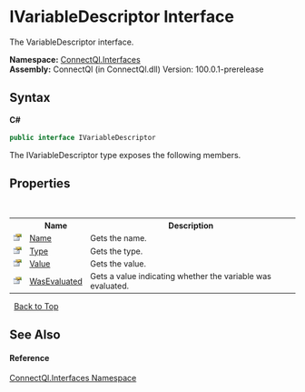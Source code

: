 # IVariableDescriptor Interface
 

The VariableDescriptor interface.

**Namespace:**&nbsp;<a href="N_ConnectQl_Interfaces">ConnectQl.Interfaces</a><br />**Assembly:**&nbsp;ConnectQl (in ConnectQl.dll) Version: 100.0.1-prerelease

## Syntax

**C#**<br />
``` C#
public interface IVariableDescriptor
```

The IVariableDescriptor type exposes the following members.


## Properties
&nbsp;<table><tr><th></th><th>Name</th><th>Description</th></tr><tr><td>![Public property](media/pubproperty.gif "Public property")</td><td><a href="P_ConnectQl_Interfaces_IVariableDescriptor_Name">Name</a></td><td>
Gets the name.</td></tr><tr><td>![Public property](media/pubproperty.gif "Public property")</td><td><a href="P_ConnectQl_Interfaces_IVariableDescriptor_Type">Type</a></td><td>
Gets the type.</td></tr><tr><td>![Public property](media/pubproperty.gif "Public property")</td><td><a href="P_ConnectQl_Interfaces_IVariableDescriptor_Value">Value</a></td><td>
Gets the value.</td></tr><tr><td>![Public property](media/pubproperty.gif "Public property")</td><td><a href="P_ConnectQl_Interfaces_IVariableDescriptor_WasEvaluated">WasEvaluated</a></td><td>
Gets a value indicating whether the variable was evaluated.</td></tr></table>&nbsp;
<a href="#ivariabledescriptor-interface">Back to Top</a>

## See Also


#### Reference
<a href="N_ConnectQl_Interfaces">ConnectQl.Interfaces Namespace</a><br />
